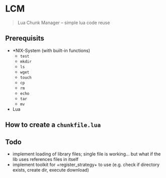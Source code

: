 # LCM
> Lua Chunk Manager – simple lua code reuse

## Prerequisits

- *NIX-System (with built-in functions)
	- `test`
	- `mkdir`
	- `ls`
	- `wget`
	- `touch`
	- `cp`
	- `rm`
	- `echo`
	- `tar`
	- `mv`
- Lua

## How to create a `chunkfile.lua`
 

## Todo

- implement loading of library files; single file is working... but what if
  the lib uses references files in itself
- implement toolkit for +register_strategy+ to use (e.g. check if directory
  exists, create dir, execute download)